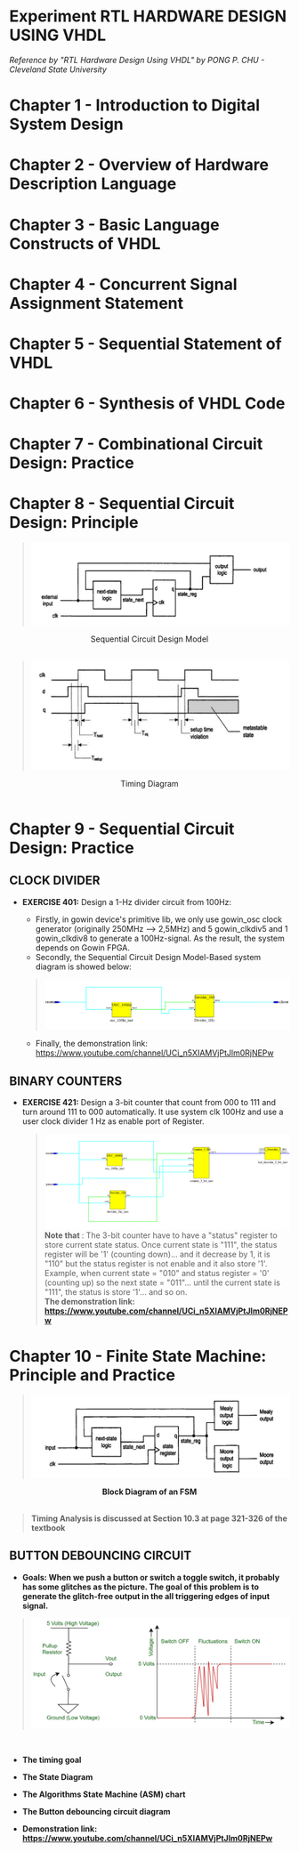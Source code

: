 # Experiment RTL HARDWARE DESIGN USING VHDL
<em> Reference by "RTL Hardware Design Using VHDL" by PONG P. CHU - Cleveland State University </em>

# Chapter 1 - Introduction to Digital System Design

# Chapter 2 - Overview of Hardware Description Language

# Chapter 3 - Basic Language Constructs of VHDL

# Chapter 4 - Concurrent Signal Assignment Statement

# Chapter 5 - Sequential Statement of VHDL

# Chapter 6 - Synthesis of VHDL Code

# Chapter 7 - Combinational Circuit Design: Practice

# Chapter 8 - Sequential Circuit Design: Principle


> <img src = "Ex401/img/SCDModel.png">
<div style="text-align: center;">
Sequential Circuit Design Model
</div>
</img>
<br>

><img src = "Ex401/img/timing.png">
<div style="text-align: center;">
Timing Diagram
</div>
</img>
<br>





# Chapter 9 - Sequential Circuit Design: Practice
  

## CLOCK DIVIDER
- <b>EXERCISE 401:</b>  Design a 1-Hz divider circuit from 100Hz:<br>
  - Firstly, in gowin device's primitive lib, we only use gowin_osc clock generator (originally 250MHz --> 2,5MHz) and 5 gowin_clkdiv5 and 1 gowin_clkdiv8 to generate a 100Hz-signal. As the result, the system depends on Gowin FPGA. <br>
  - Secondly, the Sequential Circuit Design Model-Based system diagram is showed below: <br>
  >![The System Diagram](Ex401/img/Ex401Dia.png) <br>

  
  - Finally, the demonstration link: https://www.youtube.com/channel/UCi_n5XIAMVjPtJlm0RjNEPw
## BINARY COUNTERS
- <b>EXERCISE 421:</b> Design a 3-bit counter that count from 000 to 111 and turn around 111 to 000 automatically. It use system clk 100Hz and use a user clock divider 1 Hz as enable port of Register.
  >![The System Diagram](Ex421/img/CounterDia.png) <br>
  > <b>Note that </b>: The 3-bit counter have to have a "status" register to store current state status. Once current state is "111", the status register will be '1' (counting down)... and it decrease by 1, it is "110" but the status register is not enable and it also store '1'. Example, when current state = "010" and status register = '0' (counting up) so the next state = "011"... until the current state is "111", the status is store '1'... and so on. <br>
  > <b>The demonstration link: https://www.youtube.com/channel/UCi_n5XIAMVjPtJlm0RjNEPw

# Chapter 10 - Finite State Machine: Principle and Practice

> <img src = "img/FSM_Diagram.png">
<div style="text-align: center;">
  Block Diagram of an FSM
</div>
</img>
<br>

> Timing Analysis is discussed at Section 10.3 at page 321-326 of the textbook

## BUTTON DEBOUNCING CIRCUIT
- Goals: When we push a button or switch a toggle switch, it probably has some glitches as the picture. The goal of this problem is to generate the glitch-free output in the all triggering edges of input signal.

> <img src = "img/Switch_Debounce.jpg">
</img>
<br>

- The timing goal 

- The State Diagram

- The Algorithms State Machine (ASM) chart

- The Button debouncing circuit diagram

- Demonstration link: https://www.youtube.com/channel/UCi_n5XIAMVjPtJlm0RjNEPw











